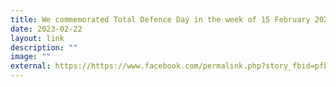 ```yaml
---
title: We commemorated Total Defence Day in the week of 15 February 2023
date: 2023-02-22
layout: link
description: ""
image: ""
external: https://https://www.facebook.com/permalink.php?story_fbid=pfbid0KihMkAd2rcwz3eXJraxQA9sbUw2MkVLe42ACPSAvVatRxKVf4UNKP5DEm2kH7LAnl&id=100063501596910&__cft__[0]=AZUO-hBgdwDjLeclsYMIOGALJJ_TQPUc4OrCNea0KjGh5fI7zZ041_KXfwgqocjlISmXodcH7iY2JwAqN3_GjUeQJgfwVudjz_kgl0lFs-AHkZxLAjSi63b7Z7eWT-TGycornI1eX3wLOL3D6MrmRFdpcFKx8InAxads5yvvzkYONclAUmBxyjSBr3zyffqrFYhVzRlOrFgEvPeesinTFIi7&__tn__=%2CO%2CP-R
---
```

